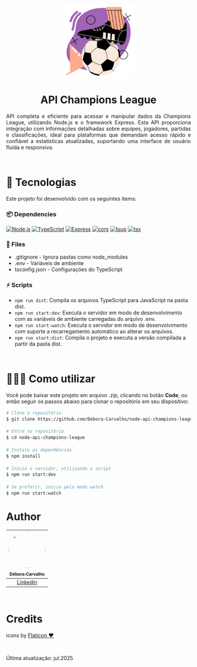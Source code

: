 <div align="center">

  <img src="./.github/assets/soccer-ball.png" alt="Logo" height="200">
  <h1 align="center"><strong>API Champions League</strong></h1>
  <p align="justify">
    API completa e eficiente para acessar e manipular dados da Champions League, utilizando Node.js e o framework Express. Esta API proporciona integração com informações detalhadas sobre equipes, jogadores, partidas e classificações, ideal para plataformas que demandam acesso rápido e confiável a estatísticas atualizadas, suportando uma interface de usuário fluída e responsiva.
  </p>

</div>

<br />

# 🚀 Tecnologias

Este projeto foi desenvolvido com os seguintes items:

### 📦 Dependencies

<!-- Badges -->
<div align="start">
  
  [![Node.js][nodejs-badge]][nodejs]
  [![TypeScript][ts-badge]][typescript]
  [![Express][express-badge]][express]
  [![cors][cors-badge]][cors]
  [![tsup][tsup-badge]][tsup]
  [![tsx][tsx-badge]][tsx]

</div>

### 📄 Files

- .gitignore - Ignora pastas como node_modules
- .env - Variáveis de ambiente
- tsconfig.json - Configurações do TypeScript

### ⚡ Scripts

- `npm run dist`: Compila os arquivos TypeScript para JavaScript na pasta dist.
- `npm run start:dev`: Executa o servidor em modo de desenvolvimento com as variáveis de ambiente carregadas do arquivo .env.
- `npm run start:watch`: Executa o servidor em modo de desenvolvimento com suporte a recarregamento automático ao alterar os arquivos.
- `npm run start:dist`: Compila o projeto e executa a versão compilada a partir da pasta dist.

<br />

# 👩🏽‍💻 Como utilizar

Você pode baixar este projeto em arquivo .zip, clicando no botão <b>Code</b>, ou então seguir os passos abaixo para clonar o repositório em seu dispositivo:

```bash
# Clone o repositório 
$ git clone https://github.com/Debora-Carvalho/node-api-champions-league.git

# Entre no repositório
$ cd node-api-champions-league

# Instale as dependências
$ npm install

# Inicie o servidor, utilizando o script 
$ npm run start:dev

# Se preferir, inicie pelo modo watch
$ npm run start:watch
```

# Author

| [<img src="https://avatars2.githubusercontent.com/u/104103793?v=4" style="width: 100px; height: 100px; border-radius: 50%;"><br><sub>Débora Carvalho</sub>](https://github.com/Debora-Carvalho) |
| :---------------------------------------------------------------------------------------------------------------------------------------: |
|                                            [Linkedin](www.linkedin.com/in/debora-vieira-carvalho-45a478205)                                             |

<br />

# Credits

icons by [Flaticon ❤️][flaticon-icon]

<br />

Última atualização: jul.2025


[flaticon-icon]: https://www.flaticon.com/free-sticker/finish-flag_7295076
[nodejs-badge]: https://img.shields.io/badge/Node.js-%3E%3D20.0-blue.svg
[nodejs]: https://nodejs.org/
[ts-badge]: https://img.shields.io/badge/TypeScript-5.8-blue.svg
[typescript]: https://www.typescriptlang.org/
[typescript-npm]: https://www.npmjs.com/package/typescript

[express-badge]: https://img.shields.io/badge/Express-5.x-black.svg
[express]: https://expressjs.com/

[cors-badge]: https://img.shields.io/badge/cors-2.x-black.svg
[cors]: https://www.npmjs.com/package/cors

[tsup-badge]: https://img.shields.io/badge/tsup-latest-blue.svg
[tsup]: https://github.com/egoist/tsup

[tsx-badge]: https://img.shields.io/badge/tsx-latest-blue.svg
[tsx]: https://github.com/esbuild-kit/tsx